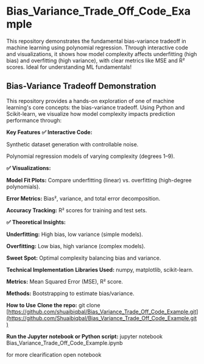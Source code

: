 # Bias_Variance_Trade_Off_Code_Example
This repository demonstrates the fundamental bias-variance tradeoff in machine learning using polynomial regression. Through interactive code and visualizations, it shows how model complexity affects underfitting (high bias) and overfitting (high variance), with clear metrics like MSE and R² scores. Ideal for understanding ML fundamentals!

## Bias-Variance Tradeoff Demonstration
This repository provides a hands-on exploration of one of machine learning's core concepts: the bias-variance tradeoff. Using Python and Scikit-learn, we visualize how model complexity impacts prediction performance through:

**Key Features**
**✅ Interactive Code:**

Synthetic dataset generation with controllable noise.

Polynomial regression models of varying complexity (degrees 1–9).

**✅ Visualizations:**

**Model Fit Plots:** Compare underfitting (linear) vs. overfitting (high-degree polynomials).

**Error Metrics:** Bias², variance, and total error decomposition.

**Accuracy Tracking:** R² scores for training and test sets.

**✅ Theoretical Insights:**

**Underfitting:** High bias, low variance (simple models).

**Overfitting:** Low bias, high variance (complex models).

**Sweet Spot:** Optimal complexity balancing bias and variance.

**Technical Implementation**
**Libraries Used:** numpy, matplotlib, scikit-learn.

**Metrics:** Mean Squared Error (MSE), R² score.

**Methods:** Bootstrapping to estimate bias/variance.

**How to Use**
**Clone the repo:** git clone [https://github.com/shuaibiqbal/Bias_Variance_Trade_Off_Code_Example.git](https://github.com/Shuaibiqbal/Bias_Variance_Trade_Off_Code_Example.git)

**Run the Jupyter notebook or Python script:** jupyter notebook Bias_Variance_Trade_Off_Code_Example.ipynb

for more clearification open notebook 
